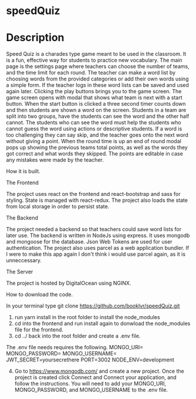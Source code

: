 # speedQuiz

# Description

Speed Quiz is a charades type game meant to be used in the classroom.  It is a fun, effective way for students to practice new vocabulary.  The main page is the settings page where teachers can choose the number of teams, and the time limit for each round.  The teacher can make a word list by choosing words from the provided categories or add their own words using a simple form.  If the teacher logs in these word lists can be saved and used again later.  Clicking the play buttons brings you to the game screen.  The game screen opens with modal that shows what team is next with a start button.  When the start button is clicked a three second timer counts down and then students are shown a word on the screen.  Students in a team are split into two groups, have the students can see the word and the other half cannot.  The students who can see the word must help the students who cannot guess the word using actions or descriptive students.  If a word is too challenging they can say skip, and the teacher goes onto the next word without giving a point.  When the round time is up an end of round modal pops up showing the previous teams total points, as well as the words they got correct and what words they skipped.  The points are editable in case any mistakes were made by the teacher.  



How it is built.

The Frontend

The project uses react on the frontend and react-bootstrap and sass for styling.  State is managed with react-redux.  The project also loads the state from local storage in order to persist state.  


The Backend

The project needed a backend so that teachers could save word lists for later use.  The backend is written in NodeJs using express.  It uses mongodb and mongoose for the database.  Json Web Tokens are used for user authentication.  The project also uses parcel as a web application bundler.  If I were to make this app again I don't think i would use parcel again, as it is unneccessary.  

The Server

The project is hosted by DigitalOcean using NGINX.  

How to download the code.

In your terminal type git clone https://github.com/booklvr/speedQuiz.git

1)  run yarn install in the root folder to install the node_modules
2)  cd into the frontend and run install again to donwload the node_modules file for the frontend.  
3)  cd ../ back into the root folder and create a .env file. 
  
  The .env file needs requires the following.
  MONGO_URI=
  MONGO_PASSWORD=
  MONGO_USERNAME=
  JWT_SECRET=yoursecrethere 
  PORT=3002
  NODE_ENV=development
  
 4) Go to https://www.mongodb.com/ and create a new project.  Once the project is created click Connect and Connect your application, and follow the instructions.  You will need to add your MONGO_URI, MONGO_PASSWORD, and MONGO_USERNAME to the .env file.  




